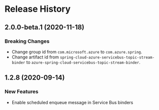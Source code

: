 # Release History

## 2.0.0-beta.1 (2020-11-18)
### Breaking Changes
- Change group id from `com.microsoft.azure` to `com.azure.spring`.
- Change artifact id from `spring-cloud-azure-servicebus-topic-stream-binder` to `azure-spring-cloud-servicebus-topic-stream-binder`.

## 1.2.8 (2020-09-14)
### New Features
 - Enable scheduled enqueue message in Service Bus binders
